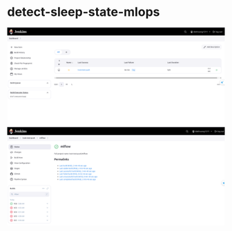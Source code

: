 # detect-sleep-state-mlops

![jenkins-test](/assets/images/jenkins-test.png)
![cicd-success](/assets/images/jenkins-success.png)